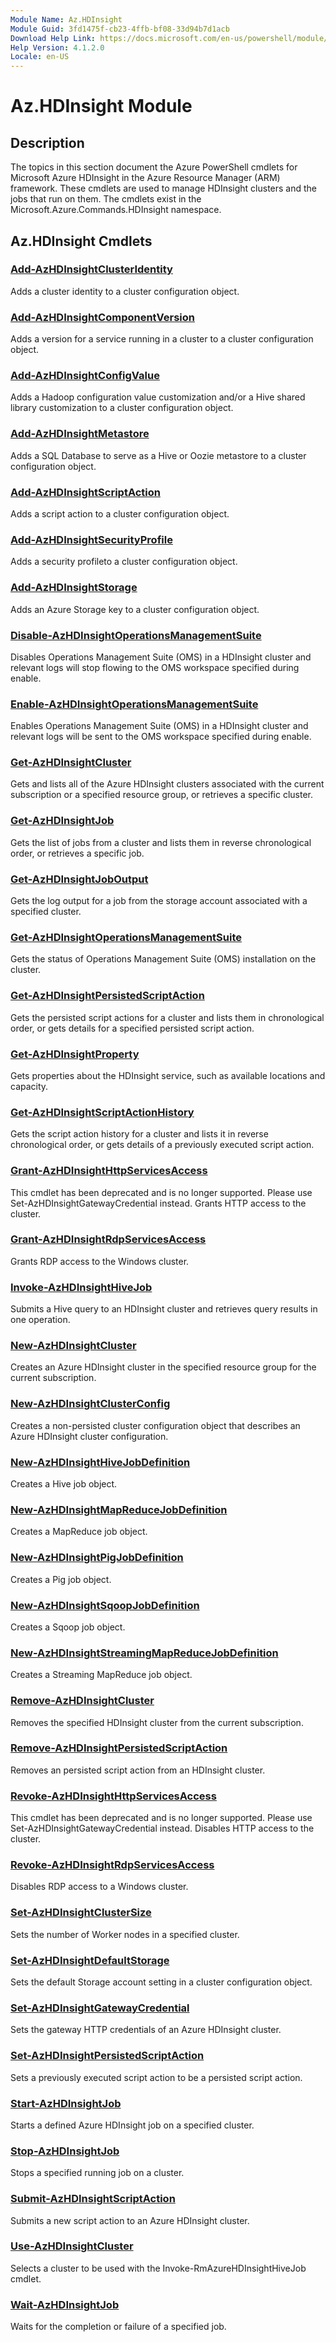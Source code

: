 ```yaml
---
Module Name: Az.HDInsight
Module Guid: 3fd1475f-cb23-4ffb-bf08-33d94b7d1acb
Download Help Link: https://docs.microsoft.com/en-us/powershell/module/az.hdinsight
Help Version: 4.1.2.0
Locale: en-US
---
```


# Az.HDInsight Module
## Description
The topics in this section document the Azure PowerShell cmdlets for Microsoft Azure HDInsight in the Azure Resource Manager (ARM) framework. These cmdlets are used to manage HDInsight clusters and the jobs that run on them. The cmdlets exist in the Microsoft.Azure.Commands.HDInsight namespace.

## Az.HDInsight Cmdlets
### [Add-AzHDInsightClusterIdentity](Add-AzHDInsightClusterIdentity.md)
Adds a cluster identity to a cluster configuration object.

### [Add-AzHDInsightComponentVersion](Add-AzHDInsightComponentVersion.md)
Adds a version for a service running in a cluster to a cluster configuration object.

### [Add-AzHDInsightConfigValue](Add-AzHDInsightConfigValue.md)
Adds a Hadoop configuration value customization and/or a Hive shared library customization to a cluster configuration object.

### [Add-AzHDInsightMetastore](Add-AzHDInsightMetastore.md)
Adds a SQL Database to serve as a Hive or Oozie metastore to a cluster configuration object.

### [Add-AzHDInsightScriptAction](Add-AzHDInsightScriptAction.md)
Adds a script action to a cluster configuration object.

### [Add-AzHDInsightSecurityProfile](Add-AzHDInsightSecurityProfile.md)
Adds a security profileto a cluster configuration object.

### [Add-AzHDInsightStorage](Add-AzHDInsightStorage.md)
Adds an Azure Storage key to a cluster configuration object.

### [Disable-AzHDInsightOperationsManagementSuite](Disable-AzHDInsightOperationsManagementSuite.md)
Disables Operations Management Suite (OMS) in a HDInsight cluster and relevant logs will stop flowing to the OMS workspace specified during enable.

### [Enable-AzHDInsightOperationsManagementSuite](Enable-AzHDInsightOperationsManagementSuite.md)
Enables Operations Management Suite (OMS) in a HDInsight cluster and relevant logs will be sent to the OMS workspace specified during enable.

### [Get-AzHDInsightCluster](Get-AzHDInsightCluster.md)
Gets and lists all of the Azure HDInsight clusters associated with the current subscription or a specified resource group, or retrieves a specific cluster.

### [Get-AzHDInsightJob](Get-AzHDInsightJob.md)
Gets the list of jobs from a cluster and lists them in reverse chronological order, or retrieves a specific job.

### [Get-AzHDInsightJobOutput](Get-AzHDInsightJobOutput.md)
Gets the log output for a job from the storage account associated with a specified cluster.

### [Get-AzHDInsightOperationsManagementSuite](Get-AzHDInsightOperationsManagementSuite.md)
Gets the status of Operations Management Suite (OMS) installation on the cluster.

### [Get-AzHDInsightPersistedScriptAction](Get-AzHDInsightPersistedScriptAction.md)
Gets the persisted script actions for a cluster and lists them in chronological order, or gets details for a specified persisted script action.

### [Get-AzHDInsightProperty](Get-AzHDInsightProperty.md)
Gets properties about the HDInsight service, such as available locations and capacity.

### [Get-AzHDInsightScriptActionHistory](Get-AzHDInsightScriptActionHistory.md)
Gets the script action history for a cluster and lists it in reverse chronological order, or gets details of a previously executed script action.

### [Grant-AzHDInsightHttpServicesAccess](Grant-AzHDInsightHttpServicesAccess.md)
This cmdlet has been deprecated and is no longer supported. Please use Set-AzHDInsightGatewayCredential instead. Grants HTTP access to the cluster.

### [Grant-AzHDInsightRdpServicesAccess](Grant-AzHDInsightRdpServicesAccess.md)
Grants RDP access to the Windows cluster.

### [Invoke-AzHDInsightHiveJob](Invoke-AzHDInsightHiveJob.md)
Submits a Hive query to an HDInsight cluster and retrieves query results in one operation.

### [New-AzHDInsightCluster](New-AzHDInsightCluster.md)
Creates an Azure HDInsight cluster in the specified resource group for the current subscription.

### [New-AzHDInsightClusterConfig](New-AzHDInsightClusterConfig.md)
Creates a non-persisted cluster configuration object that describes an Azure HDInsight cluster configuration.

### [New-AzHDInsightHiveJobDefinition](New-AzHDInsightHiveJobDefinition.md)
Creates a Hive job object.

### [New-AzHDInsightMapReduceJobDefinition](New-AzHDInsightMapReduceJobDefinition.md)
Creates a MapReduce job object.

### [New-AzHDInsightPigJobDefinition](New-AzHDInsightPigJobDefinition.md)
Creates a Pig job object.

### [New-AzHDInsightSqoopJobDefinition](New-AzHDInsightSqoopJobDefinition.md)
Creates a Sqoop job object.

### [New-AzHDInsightStreamingMapReduceJobDefinition](New-AzHDInsightStreamingMapReduceJobDefinition.md)
Creates a Streaming MapReduce job object.

### [Remove-AzHDInsightCluster](Remove-AzHDInsightCluster.md)
Removes the specified HDInsight cluster from the current subscription.

### [Remove-AzHDInsightPersistedScriptAction](Remove-AzHDInsightPersistedScriptAction.md)
Removes an persisted script action from an HDInsight cluster.

### [Revoke-AzHDInsightHttpServicesAccess](Revoke-AzHDInsightHttpServicesAccess.md)
This cmdlet has been deprecated and is no longer supported. Please use Set-AzHDInsightGatewayCredential instead. Disables HTTP access to the cluster.

### [Revoke-AzHDInsightRdpServicesAccess](Revoke-AzHDInsightRdpServicesAccess.md)
Disables RDP access to a Windows cluster.

### [Set-AzHDInsightClusterSize](Set-AzHDInsightClusterSize.md)
Sets the number of Worker nodes in a specified cluster.

### [Set-AzHDInsightDefaultStorage](Set-AzHDInsightDefaultStorage.md)
Sets the default Storage account setting in a cluster configuration object.

### [Set-AzHDInsightGatewayCredential](Set-AzHDInsightGatewayCredential.md)
Sets the gateway HTTP credentials of an Azure HDInsight cluster.

### [Set-AzHDInsightPersistedScriptAction](Set-AzHDInsightPersistedScriptAction.md)
Sets a previously executed script action to be a persisted script action.

### [Start-AzHDInsightJob](Start-AzHDInsightJob.md)
Starts a defined Azure HDInsight job on a specified cluster.

### [Stop-AzHDInsightJob](Stop-AzHDInsightJob.md)
Stops a specified running job on a cluster.

### [Submit-AzHDInsightScriptAction](Submit-AzHDInsightScriptAction.md)
Submits a new script action to an Azure HDInsight cluster.

### [Use-AzHDInsightCluster](Use-AzHDInsightCluster.md)
Selects a cluster to be used with the Invoke-RmAzureHDInsightHiveJob cmdlet.

### [Wait-AzHDInsightJob](Wait-AzHDInsightJob.md)
Waits for the completion or failure of a specified job.

